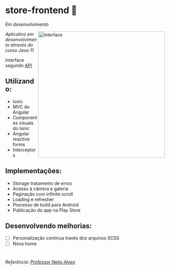 # store-frontend :convenience_store:

_Em desenvolvimento_

<img src="https://github.com/carvalhoandre/store-frontend/blob/main/imgReadme/img.png" min-width="400px" max-width="400px" width="400px" align="right" alt="interface">

_Aplicativo em desenvolvimento através do curso Java 11_

Interface segundo [API](https://github.com/carvalhoandre/store-backend)

## Utilizando: 
- Ionic 
- MVC do Angular
- Componentes visuais do Ionic 
- Angular reactive forms 
- Interceptors

## Implementações:
- Storage tratamento de erros  
- Acesso à câmera e galeria 
- Paginação com infinite scroll 
- Loading e refresher 
- Processo de build para Android 
- Publicação do app na Play Store

## Desenvolvendo melhorias:
- [ ] Personalização continua través dos arquivos SCSS
- [ ] Nova home

#
_Referência: [Professor Nelio Alves](https://www.udemy.com/user/nelio-alves/)_
